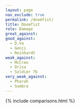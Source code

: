 ```yaml
---
layout: page
nav_exclude: true
permalink: /doomfist/
title: Doomfist
role: Damage
great_against:
good_against:
  - D.Va
  - Genji
  - Reinhardt
weak_against:
  - McCree
  - Orisa
  - Soldier 76
very_weak_against:
  - Pharah
  - Sombra
---
```


{% include comparisons.html %}